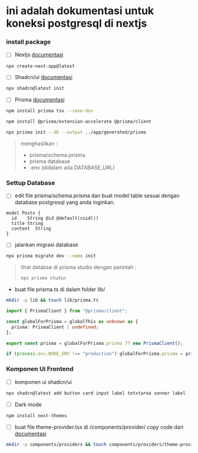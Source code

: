 # ini adalah dokumentasi untuk koneksi postgresql di nextjs

### install package

- [ ] Nextjs [documentasi](https://nextjs.org/docs)

```bash
npx create-next-app@latest
```

- [ ] Shadcn/ui [documentasi](https://ui.shadcn.com/)

```bash
npx shadcn@latest init
```

- [ ] Prisma [documentasi](https://www.prisma.io/docs)

```bash
npm install prisma tsx --save-dev
```

```bash
npm install @prisma/extension-accelerate @prisma/client
```

```bash
npx prisma init --db --output ../app/generated/prisma
```

> menghasilkan :
>
> - prisma/schema.prisma
> - prisma database
> - .env (didalam ada DATABASE_URL)

### Settup Database

- [ ] edit file prisma/schema.prisma dan buat model table sesuai dengan database postgresql yang anda inginkan.

```prisma
model Posts {
  id    String @id @default(cuid())
  title String
  content  String
}

```

- [ ] jalankan migrasi database

```bash
npx prisma migrate dev --name init
```

> lihat databse di prisma studio dengan perintah :
>
> ```bash
> npx prisma studio
> ```

- buat file prisma.ts di dalam folder lib/

```bash
mkdir -p lib && touch lib/prisma.ts
```

```ts
import { PrismaClient } from "@prisma/client";

const globalForPrisma = globalThis as unknown as {
  prisma: PrismaClient | undefined;
};

export const prisma = globalForPrisma.prisma ?? new PrismaClient();

if (process.env.NODE_ENV !== "production") globalForPrisma.prisma = prisma;
```

### Komponen Ui Frontend

- [ ] komponen ui shadcn/ui

```bash
npx shadcn@latest add button card input label tetxtarea sonner label

```

- [ ] Dark mode

```bash
npm install next-themes
```

- [ ] buat file theme-provider.tsx di /components/provider/ copy code dari [documentasi](https://ui.shadcn.com/docs/dark-mode/next)

```bash
mkdir -p components/providers && touch components/providers/theme-provider.tsx
```

